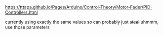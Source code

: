 https://tttapa.github.io/Pages/Arduino/Control-Theory/Motor-Fader/PID-Controllers.html

currently using exactly the same values so can probably just ~~steal~~ uhmmm, use those parameters
